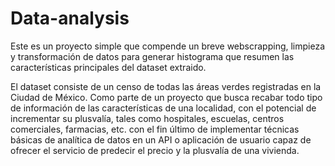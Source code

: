 # Data-analysis
Este es un proyecto simple que compende un breve webscrapping, limpieza y transformación de datos para generar histograma que resumen las características principales del dataset extraido.

El dataset consiste de un censo de todas las áreas verdes registradas en la Ciudad de México. Como parte de un proyecto que busca recabar todo tipo de información de las características
de una localidad, con el potencial de incrementar su plusvalía, tales como hospitales, escuelas, centros comerciales, farmacias, etc. con el fin último de implementar técnicas básicas de analítica
de datos en un API o aplicación de usuario capaz de ofrecer el servicio de predecir el precio y la plusvalía de una vivienda.





